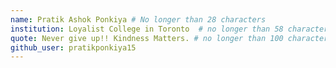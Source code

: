 ```yaml
---
name: Pratik Ashok Ponkiya # No longer than 28 characters
institution: Loyalist College in Toronto  # no longer than 58 characters
quote: Never give up!! Kindness Matters. # no longer than 100 characters, avoid using quotes(") to guarantee the format remains the same.
github_user: pratikponkiya15
---
```

